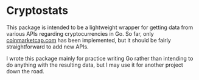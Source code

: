 # Cryptostats

This package is intended to be a lightweight wrapper for getting data from various APIs regarding cryptocurrencies in Go. So far, only [coinmarketcap.com](https://coinmarketcap.com) has been implemented, but it should be fairly straightforward to add new APIs.  

I wrote this package mainly for practice writing Go rather than intending to do anything with the resulting data, but I may use it for another project down the road. 
